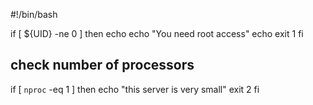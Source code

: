 #!/bin/bash

if [ ${UID} -ne 0 ]
then
echo
echo "You need root access"
echo
exit 1
fi
## check number of processors

if [ `nproc` -eq 1 ]
then 
echo "this server is very small"
exit 2
fi
